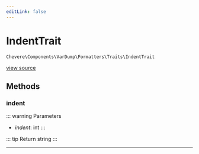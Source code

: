 ```yaml
---
editLink: false
---
```


# IndentTrait

`Chevere\Components\VarDump\Formatters\Traits\IndentTrait`

[view source](https://github.com/chevere/chevere/blob/main/src/Chevere/Components/VarDump/Formatters/Traits/IndentTrait.php)

## Methods

### indent

::: warning Parameters
- *indent*: int
:::

::: tip Return
string
:::

---
